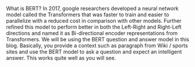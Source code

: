 What is BERT?
In 2017, google researchers developed a neural network model called the Transformers that was faster to train and easier to parallelize with a reduced cost in comparison with other models. Further refined this model to perform better in both the Left-Right and Right-Left directions and named it as Bi-directional encoder representations from Transformers.
We will be using the BERT question and answer model in this blog. Basically, you provide a context such as paragraph from Wiki / sports sites and use the BERT model to ask a question and expect an intelligent answer. This works quite well as you will see.
